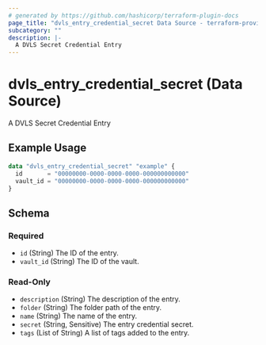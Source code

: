 ```yaml
---
# generated by https://github.com/hashicorp/terraform-plugin-docs
page_title: "dvls_entry_credential_secret Data Source - terraform-provider-dvls"
subcategory: ""
description: |-
  A DVLS Secret Credential Entry
---
```


# dvls_entry_credential_secret (Data Source)

A DVLS Secret Credential Entry

## Example Usage

```terraform
data "dvls_entry_credential_secret" "example" {
  id       = "00000000-0000-0000-0000-000000000000"
  vault_id = "00000000-0000-0000-0000-000000000000"
}
```

<!-- schema generated by tfplugindocs -->
## Schema

### Required

- `id` (String) The ID of the entry.
- `vault_id` (String) The ID of the vault.

### Read-Only

- `description` (String) The description of the entry.
- `folder` (String) The folder path of the entry.
- `name` (String) The name of the entry.
- `secret` (String, Sensitive) The entry credential secret.
- `tags` (List of String) A list of tags added to the entry.
